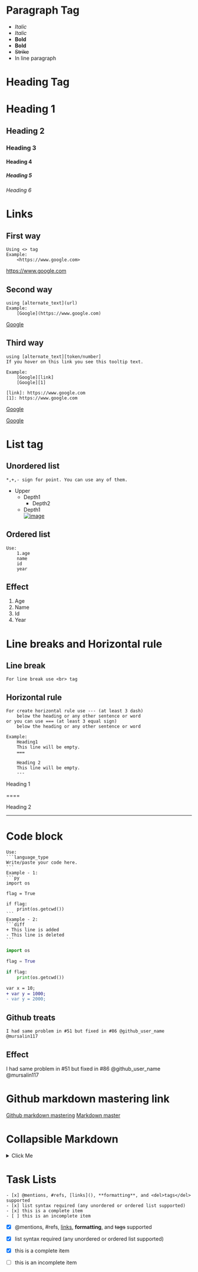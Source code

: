 # Paragraph Tag
* *Italic*
* _Italic_
* **Bold**
* __Bold__
* ~~Strike~~
* In line paragraph

# Heading Tag
# Heading 1
## Heading 2
### Heading 3
#### Heading 4
##### Heading 5
###### Heading 6

# Links
## First way
    Using <> tag
    Example:
        <https://www.google.com>

<https://www.google.com>
## Second way
    using [alternate_text](url)
    Example: 
        [Google](https://www.google.com)

[Google](https://www.google.com)

## Third way
    using [alternate_text][token/number]
    If you hover on this link you see this tooltip text.

    Example: 
        [Google][link]
        [Google][1]

    [link]: https://www.google.com
    [1]: https://www.google.com

[Google][link]

[Google][1]

[link]: https://www.google.com
[1]: https://www.google.com


# List tag
## Unordered list
    *,+,- sign for point. You can use any of them.
* Upper
  * Depth1
    * Depth2
  * Depth1 <br>
    [![image](https://picsum.photos/seed/picsum/20/20)](https://picsum.photos/seed/picsum/1200/1000)

## Ordered list
    Use:
        1.age
        name
        id
        year
## Effect
1. Age
1. Name
1. Id
1. Year

# Line breaks and Horizontal rule
## Line break
    For line break use <br> tag
## Horizontal rule
    For create horizontal rule use --- (at least 3 dash) 
        below the heading or any other sentence or word
    or you can use === (at least 3 equal sign) 
        below the heading or any other sentence or word
    
    Example:
        Heading1
        This line will be empty.
        ===

        Heading 2
        This line will be empty.
        ---
Heading 1

====

Heading 2

---
# Code block
    Use:
    ```language_type
    Write/paste your code here.
    ```
    Example - 1:
    ```py
    import os

    flag = True

    if flag:
        print(os.getcwd())
    ```
    Example - 2:
    ```diff
    + This line is added 
    - This line is deleted 
    ```
```py
import os

flag = True

if flag:
    print(os.getcwd())
```
```diff
var x = 10;
+ var y = 1000;
- var y = 2000;
```


## Github treats
    I had same problem in #51 but fixed in #86 @github_user_name @mursalin117 

## Effect
I had same problem in #51 but fixed in #86 @github_user_name @mursalin117


# Github markdown mastering link
[Github markdown mastering](https://guides.github.com/features/mastering-markdown/)
[Markdown master](http://agea.github.io/tutorial.md/)


# Collapsible Markdown

<details><summary>Click Me</summary>
<p>

Yes, even hidden codeblocks!

```python
def main():
    print("Test Python")

if __name__ == "__main__":
    main()
```

</p>
</details>


# Task Lists
    - [x] @mentions, #refs, [links](), **formatting**, and <del>tags</del> supported
    - [x] list syntax required (any unordered or ordered list supported)
    - [x] this is a complete item
    - [ ] this is an incomplete item

- [x] @mentions, #refs, [links](), **formatting**, and <del>tags</del> supported
- [x] list syntax required (any unordered or ordered list supported)
- [x] this is a complete item
- [ ] this is an incomplete item

